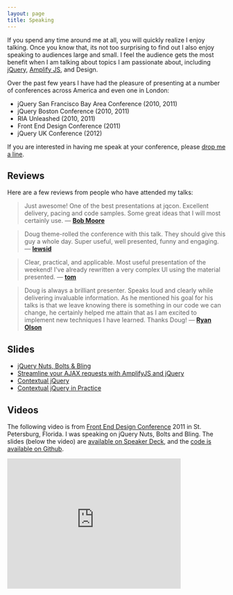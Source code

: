 ```yaml
---
layout: page
title: Speaking
---
```


If you spend any time around me at all, you will quickly realize I enjoy talking. Once you know that, its not too surprising to find out I also enjoy speaking to audiences large and small. I feel the audience gets the most benefit when I am talking about topics I am passionate about, including [jQuery](http://jquery.com), [Amplify JS](http://amplifyjs.com), and Design.

Over the past few years I have had the pleasure of presenting at a number of conferences across America and even one in London:

* jQuery San Francisco Bay Area Conference (2010, 2011)
* jQuery Boston Conference (2010, 2011)
* RIA Unleashed (2010, 2011)
* Front End Design Conference (2011)
* jQuery UK Conference (2012)

If you are interested in having me speak at your conference, please [drop me a line](mailto:doug@dougneiner.com?subject=Conference).

<h2 id="reviews">Reviews</h2>

Here are a few reviews from people who have attended my talks:

> Just awesome! One of the best presentations at jqcon. Excellent delivery, pacing and code samples. Some great ideas that I will most certainly use. &mdash; **[Bob Moore](http://twitter.com/Remoorejr)**


> Doug theme-rolled the conference with this talk. They should give this guy a whole day. Super useful, well presented, funny and engaging. &mdash; **[lewsid](http://speakerrate.com/talks/8519-contextual-jquery-in-practice#c16337)**


> Clear, practical, and applicable. Most useful presentation of the weekend! I've already rewritten a very complex UI using the material presented. &mdash; **[tom](http://speakerrate.com/talks/8519-contextual-jquery-in-practice#c16374)**


> Doug is always a brilliant presenter. Speaks loud and clearly while delivering invaluable information. As he mentioned his goal for his talks is that we leave knowing there is something in our code we can change, he certainly helped me attain that as I am excited to implement new techniques I have learned. Thanks Doug! &mdash; **[Ryan Olson](http://twitter.com/#!/ryanolson)**

<h2 id="slides">Slides</h2>

* [jQuery Nuts, Bolts & Bling](http://speakerdeck.com/u/dougneiner/p/jquery-nuts-bolts-and-bling)
* [Streamline your AJAX requests with AmplifyJS and jQuery](http://speakerdeck.com/u/dougneiner/p/streamline-your-ajax-requests-with-amplifyjs-and-jquery)
* [Contextual jQuery](http://speakerdeck.com/u/dougneiner/p/contextual-jquery-2012)
* [Contextual jQuery in Practice](http://speakerdeck.com/u/dougneiner/p/contextual-jquery-in-practice)

<h2 id="videos">Videos</h2>

The following video is from [Front End Design Conference](http://frontenddesignconf.com) 2011 in St. Petersburg, Florida. I was speaking on jQuery Nuts, Bolts and Bling. The slides (below the video) are [available on Speaker Deck](http://speakerdeck.com/u/dougneiner/p/jquery-nuts-bolts-and-bling), and the [code is available on Github](https://github.com/dcneiner/jQuery-Bling).

<iframe src="http://player.vimeo.com/video/29066808" width="400" height="300" frameborder="0" webkitAllowFullScreen mozallowfullscreen allowFullScreen></iframe>
